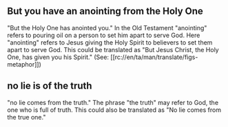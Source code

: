 ## But you have an anointing from the Holy One ##

"But the Holy One has anointed you." In the Old Testament "anointing" refers to pouring oil on a person to set him apart to serve God. Here "anointing" refers to Jesus giving the Holy Spirit to believers to set them apart to serve God. This could be translated as "But Jesus Christ, the Holy One, has given you his Spirit." (See: [[rc://en/ta/man/translate/figs-metaphor]])

## no lie is of the truth ##

"no lie comes from the truth." The phrase "the truth" may refer to God, the one who is full of truth. This could also be translated as "No lie comes from the true one."